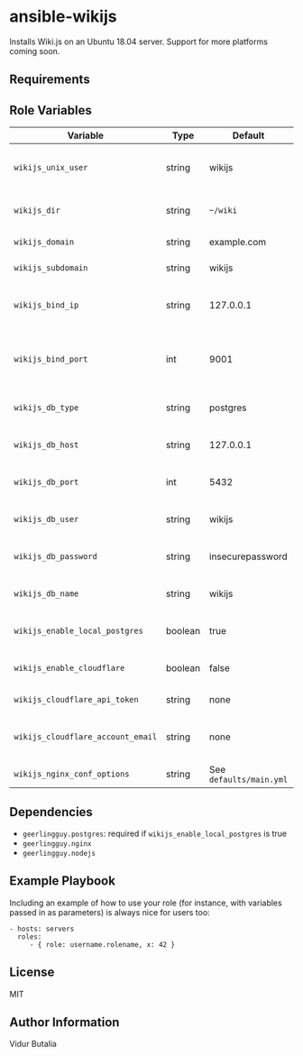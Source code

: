 ansible-wikijs
=========

Installs Wiki.js on an Ubuntu 18.04 server. Support for more platforms coming soon.

Requirements
------------


Role Variables
--------------

Variable | Type | Default | Usage
--- | --- | --- | ---
`wikijs_unix_user` | string | wikijs | Unix username for Wiki.js user
`wikijs_dir` | string | `~/wiki` | Directory to install Wiki.js
`wikijs_domain` | string | example.com | Domain for Wiki.js
`wikijs_subdomain` | string | wikijs | Subdomain for Wiki.js
`wikijs_bind_ip` | string | 127.0.0.1 | IP to bind Wiki.js node server to
`wikijs_bind_port` | int | 9001 | Port to bind Wiki.js node server
`wikijs_db_type` | string | postgres | Wiki.js database type
`wikijs_db_host` | string | 127.0.0.1 | Wiki.js database host
`wikijs_db_port` | int | 5432 | Wiki.js database port
`wikijs_db_user` | string | wikijs | Wiki.js database username
`wikijs_db_password` | string | insecurepassword | Wiki.js database password
`wikijs_db_name` | string | wikijs | Wiki.js database name
`wikijs_enable_local_postgres` | boolean | true | Install postgres locally
`wikijs_enable_cloudflare` | boolean | false | Update Cloudflare DNS 
`wikijs_cloudflare_api_token` | string | none | Cloudflare API token
`wikijs_cloudflare_account_email` | string | none | Cloudflare account email address
`wikijs_nginx_conf_options` | string | See `defaults/main.yml` | Nginx conf options


Dependencies
------------

- `geerlingguy.postgres`: required if `wikijs_enable_local_postgres` is true
- `geerlingguy.nginx`
- `geerlingguy.nodejs`

Example Playbook
----------------

Including an example of how to use your role (for instance, with variables passed in as parameters) is always nice for users too:

    - hosts: servers
      roles:
         - { role: username.rolename, x: 42 }

License
-------

MIT

Author Information
------------------

Vidur Butalia
